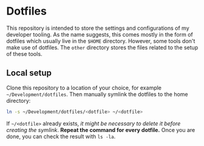 # Dotfiles

This repository is intended to store the settings and configurations of my developer tooling.
As the name suggests, this comes mostly in the form of dotfiles which usually live in the `$HOME` directory.
However, some tools don't make use of dotfiles. The `other` directory stores the files related to the setup of these tools. 

## Local setup

Clone this repository to a location of your choice, for example `~/Development/dotfiles`. Then manually symlink the dotfiles to the home directory:

```zsh
ln -s ~/Development/dotfiles/<dotfile> ~/<dotfile>
``` 

If `~/<dotfile>` already exists, *it might be necessary to delete it before creating the symlink*.
**Repeat the command for every dotfile.**
Once you are done, you can check the result with `ls -la`.

